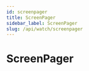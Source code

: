 ```yaml
---
id: screenpager
title: ScreenPager
sidebar_label: ScreenPager
slug: /api/watch/screenpager
---
```


# ScreenPager